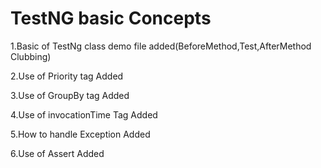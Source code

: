 # TestNG basic Concepts

1.Basic of TestNg class demo file added(BeforeMethod,Test,AfterMethod Clubbing)

2.Use of Priority tag Added

3.Use of GroupBy tag Added

4.Use of invocationTime Tag Added

5.How to handle Exception Added

6.Use of Assert Added
	
